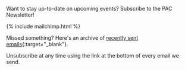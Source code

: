 Want to stay up-to-date on upcoming events? Subscribe to the PAC Newsletter!

{% include mailchimp.html %}

Missed something? Here's an archive of [recently sent emails](https://us4.campaign-archive.com/home/?u=e5a797f3318682f1462ae6128&id=9f7b3ae1e4){:target="_blank"}.

Unsubscribe at any time using the link at the bottom of every email we send.